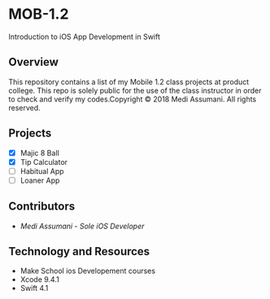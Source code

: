 # MOB-1.2
Introduction to iOS App Development in Swift

## Overview 

This repository contains a list of my Mobile 1.2 class projects at product college. This repo is solely public for the use of the class instructor in order to check and verify my codes.Copyright © 2018 Medi Assumani. All rights reserved.

## Projects

- [x] Majic 8 Ball
- [x] Tip Calculator
- [ ] Habitual App
- [ ] Loaner App

## Contributors

* <i>Medi Assumani - Sole iOS Developer</i>

## Technology and Resources  

* Make School ios Developement courses
* Xcode 9.4.1
* Swift 4.1 






